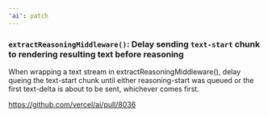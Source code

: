 ```yaml
---
'ai': patch
---
```


### `extractReasoningMiddleware()`: Delay sending `text-start` chunk to rendering resulting text before reasoning

When wrapping a text stream in extractReasoningMiddleware(), delay queing the text-start chunk until either reasoning-start was queued or the first text-delta is about to be sent, whichever comes first.

https://github.com/vercel/ai/pull/8036